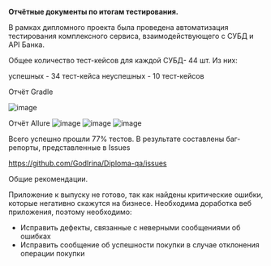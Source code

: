 **Отчётные документы по итогам тестирования.**

В рамках дипломного проекта была проведена автоматизация тестирования комплексного сервиса, взаимодействующего с СУБД и API Банка.

Общее количество тест-кейсов для каждой СУБД- 44 шт. Из них:

успешных - 34 тест-кейса
неуспешных - 10 тест-кейсов

Отчёт Gradle

![image](https://user-images.githubusercontent.com/92928807/203386317-81a66f7c-f2d9-4c98-a1c7-02a06a485b91.png)


Отчёт Allure
![image](https://user-images.githubusercontent.com/92928807/203386463-3a121405-7892-4cfd-adcb-b657419c04e5.png)
![image](https://user-images.githubusercontent.com/92928807/203386516-4cea9471-f612-4c1d-9382-c49677032d6b.png)
![image](https://user-images.githubusercontent.com/92928807/203386568-826ec638-d458-4198-a9b9-908069993d52.png)


Всего успешно прошли 77% тестов. В результате составлены баг-репорты, представленные в Issues

https://github.com/GodIrina/Diploma-qa/issues

Общие рекомендации.

Приложение к выпуску не готово, так как найдены критические ошибки, которые негативно скажутся на бизнесе. Необходима доработка веб приложения, поэтому необходимо:

- Исправить дефекты, связанные с неверными сообщениями об ошибках
- Исправить сообщение об успешности покупки в случае отклонения операции покупки
